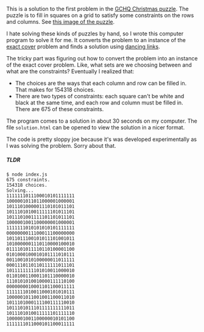 This is a solution to the first problem in the
[GCHQ Christmas puzzle](http://www.gchq.gov.uk/press_and_media/news_and_features/Pages/Directors-Christmas-puzzle-2015.aspx).
The puzzle is to fill in squares on a grid to satisfy some constraints on the
rows and columns. See [this image of the puzzle](./grid-shading-puzzle.jpg).

I hate solving these kinds of puzzles by hand, so I wrote this computer program
to solve it for me. It converts the problem to an instance of the
[exact cover](https://en.wikipedia.org/wiki/Exact_cover) problem and finds a
solution using [dancing links](https://en.wikipedia.org/wiki/Dancing_Links).

The tricky part was figuring out how to convert the problem into an instance of
the exact cover problem. Like, what sets are we choosing between and what are
the constraints? Eventually I realized that:

* The choices are the ways that each column and row can be filled in. That makes
  for 154318 choices.
* There are two types of constraints: each square can't be white and black at
  the same time, and each row and column must be filled in. There are 675 of
  these constraints.

The program comes to a solution in about 30 seconds on my computer. The file
`solution.html` can be opened to view the solution in a nicer format.

The code is pretty sloppy joe because it's was developed experimentally as I
was solving the problem. Sorry about that.

##### TLDR

    $ node index.js
    675 constraints.
    154318 choices.
    Solving...
    1111111011100010101111111
    1000001011011000001000001
    1011101000001110101011101
    1011101010011111101011101
    1011101001111101101011101
    1000001001100000001000001
    1111111010101010101111111
    0000000011100011100000000
    1011011100101011101001011
    1010000001110110000100010
    0111101011110110100001100
    0101000100010101111010111
    0011001010100000011011111
    0001110110110111111011101
    1011111111101010011000010
    0110100110001101110000010
    1110101010010000111110100
    0000000010001101100011111
    1111111010011000101010111
    1000001011001001100011010
    1011101000111100111110010
    1011101011101111111111011
    1011101010011111101111110
    1000001001100000010101100
    1111111011000101100011111
